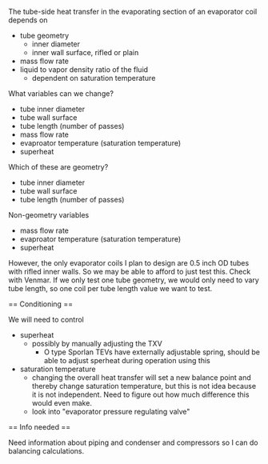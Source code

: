The tube-side heat transfer in the evaporating section of an evaporator coil depends on

 * tube geometry
   * inner diameter
   * inner wall surface, rifled or plain
 * mass flow rate
 * liquid to vapor density ratio of the fluid
   * dependent on saturation temperature
 
What variables can we change?

 * tube inner diameter
 * tube wall surface
 * tube length (number of passes)
 * mass flow rate
 * evaproator temperature (saturation temperature)
 * superheat

Which of these are geometry?

 * tube inner diameter
 * tube wall surface
 * tube length (number of passes)

Non-geometry variables

 * mass flow rate
 * evaproator temperature (saturation temperature)
 * superheat

However, the only evaporator coils I plan to design are 0.5 inch OD tubes with rifled inner walls.
So we may be able to afford to just test this.
Check with Venmar.
If we only test one tube geometry, we would only need to vary tube length, so one coil per tube length value we want to test.

== Conditioning ==

We will need to control

 * superheat
   * possibly by manually adjusting the TXV
     * O type Sporlan TEVs have externally adjustable spring, should be able to adjust sperheat during operation using this
 * saturation temperature
   * changing the overall heat transfer will set a new balance point and thereby change saturation temperature, but this is not idea because it is not independent. Need to figure out how much difference this would even make.
   * look into "evaporator pressure regulating valve"

== Info needed ==

Need information about piping and condenser and compressors so I can do balancing calculations.
